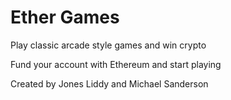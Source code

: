 # Ether Games
Play classic arcade style games and win crypto

Fund your account with Ethereum and start playing

Created by Jones Liddy and Michael Sanderson
